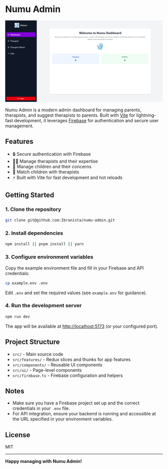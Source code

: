 # Numu Admin

![Numu Admin Screenshot](./public/numu-admin.png)

Numu Admin is a modern admin dashboard for managing parents, therapists, and suggest therapists to parents. Built with [Vite](https://vitejs.dev/) for lightning-fast development, it leverages [Firebase](https://firebase.google.com/) for authentication and secure user management.

## Features

- 🔒 Secure authentication with Firebase
- 👩‍⚕️ Manage therapists and their expertise
- 👶 Manage children and their concerns
- 🤝 Match children with therapists
- ⚡️ Built with Vite for fast development and hot reloads

## Getting Started

### 1. Clone the repository

```bash
git clone git@github.com:Ibranista/numu-admin.git
```

### 2. Install dependencies

```bash
npm install || pnpm install || yarn
```

### 3. Configure environment variables

Copy the example environment file and fill in your Firebase and API credentials:

```bash
cp example.env .env
```

Edit `.env` and set the required values (see `example.env` for guidance).

### 4. Run the development server

```bash
npm run dev
```

The app will be available at [http://localhost:5173](http://localhost:5173) (or your configured port).

## Project Structure

- `src/` - Main source code
- `src/features/` - Redux slices and thunks for app features
- `src/components/` - Reusable UI components
- `src/ui/` - Page-level components
- `src/firebase.ts` - Firebase configuration and helpers

## Notes

- Make sure you have a Firebase project set up and the correct credentials in your `.env` file.
- For API integration, ensure your backend is running and accessible at the URL specified in your environment variables.

## License

MIT

---

**Happy managing with Numu Admin!**
